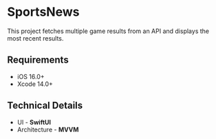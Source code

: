 # SportsNews

This project fetches multiple game results from an API and displays the most recent results.

## Requirements
- iOS 16.0+
- Xcode 14.0+

## Technical Details
- UI - **SwiftUI**
- Architecture - **MVVM**
